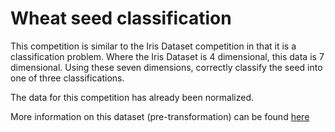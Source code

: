 # Wheat seed classification

This competition is similar to the Iris Dataset competition in that it is
a classification problem. Where the Iris Dataset is 4 dimensional, this data
is 7 dimensional. Using these seven dimensions, correctly classify the seed
into one of three classifications.

The data for this competition has already been normalized.

More information on this dataset (pre-transformation) can be found 
[here](https://archive.ics.uci.edu/ml/datasets/seeds)
